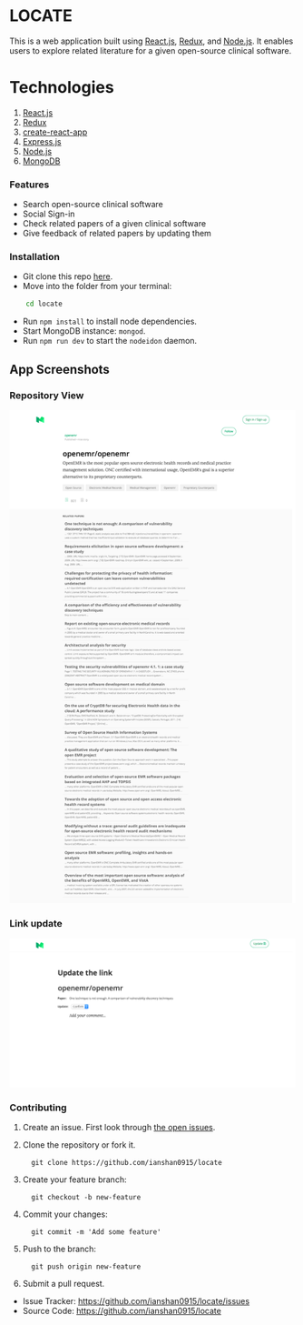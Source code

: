 # LOCATE
This is a web application built using [React.js](https://reactjs.org), [Redux](https://redux.js.org), and [Node.js](https://nodejs.org). It enables users to explore related literature for a given open-source clinical software.

# Technologies

1. [React.js](https://reactjs.org)
1. [Redux](https://redux.js.org)
1. [create-react-app](https://github.com/facebook/create-react-app)
1. [Express.js](https://expressjs.com)
1. [Node.js](https://nodejs.org)
1. [MongoDB](https://mongodb.com)

### Features
- Search open-source clinical software
- Social Sign-in
- Check related papers of a given clinical software
- Give feedback of related papers by updating them

### Installation
* Git clone this repo [here](https://github.com/ianshan0915/locate).
* Move into the folder from your terminal:
```sh
    cd locate
```
* Run `npm install` to install node dependencies.
* Start MongoDB instance: `mongod`.
* Run `npm run dev` to start the `nodeidon` daemon.

## App Screenshots

### **Repository View**
![](screenshots/repo_view.png)


### **Link update**
![](screenshots/link_update.png)



### Contributing
1. Create an issue. First look through [the open issues](https://github.com/ianshan0915/locate/issues).
1. Clone the repository or fork it.

         git clone https://github.com/ianshan0915/locate


1. Create your feature branch:

         git checkout -b new-feature

1. Commit your changes:

         git commit -m 'Add some feature'

1. Push to the branch:

         git push origin new-feature

1. Submit a pull request.

- Issue Tracker: https://github.com/ianshan0915/locate/issues
- Source Code: https://github.com/ianshan0915/locate